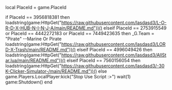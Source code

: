 local PlaceId = game.PlaceId

if PlaceId == 3956818381 then
	loadstring(game:HttpGet("https://raw.githubusercontent.com/lasdasd3/L-O-R-D-X-HUB-N-I-N-J-A/main/README.md"))()
elseif PlaceId == 2753915549 or PlaceId == 4442272183 or PlaceId == 7449423635 then
_G.Team = "Pirate" --Marine Or Pirate
loadstring(game:HttpGet("https://raw.githubusercontent.com/lasdasd3/LORD-X-Trash/main/README.md"))()
elseif PlaceId == 4996049426 then
    loadstring(game:HttpGet("https://raw.githubusercontent.com/lasdasd3/AllStar.lua/main/README.md"))()
elseif PlaceId == 7560156054 then
	loadstring(game:HttpGet("https://raw.githubusercontent.com/lasdasd3/-30K-Clicker-Simulator-/main/README.md"))()
else
	game.Players.LocalPlayer:kick("Stop Use Script :>")
	wait(1)
	game:Shutdown()
end

